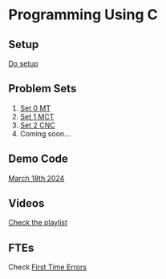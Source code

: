 <h1>Programming Using C</h1>

<h2>Setup</h2>
<p><a href="setup/" target="_blank" rel="noopener noreferrer">Do setup</a></p>

<h2>Problem Sets</h2>
<ol>
  <li><a href="psets/0/" target="_blank" rel="noopener noreferrer">Set 0 MT</a></li>
  <li><a href="psets/1/" target="_blank" rel="noopener noreferrer">Set 1 MCT</a></li>
  <li><a href="psets/2/" target="_blank" rel="noopener noreferrer">Set 2 CNC</a></li>
  <li>Coming soon...</li>
</ol>

<h2>Demo Code</h2>
<p><a href="demo-code/2024-03-18/" target="_blank" rel="noopener noreferrer">March 18th 2024</a></p>

<h2>Videos</h2>
<p><a href="https://youtube.com/playlist?list=PL2JHjjegWZ1ROCsHbAMhRifS5eoGiP9YE&i=ESsdyVmo_uuHcgj1" target="_blank" rel="noopener noreferrer">Check the playlist</a></p>

<h2>FTEs</h2>
<p>Check <a href="ftes/" target="_blank" rel="noopener noreferrer">First Time Errors</a></p>
